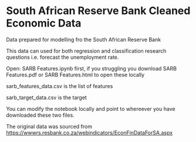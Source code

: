 # South African Reserve Bank Cleaned Economic Data

Data prepared for modelling fro the South African Reserve Bank

This data can used for both regression and classification research questions i.e. forecast the unemployment rate.

Open: SARB Features.ipynb first, if you struggling you download SARB Features.pdf or SARB Features.html to open these locally

sarb_features_data.csv is the list of features

sarb_target_data.csv is the target

You can modify the notebook locally and point to whereever you have downloaded these two files.

The original data was sourced from https://wwwrs.resbank.co.za/webindicators/EconFinDataForSA.aspx



